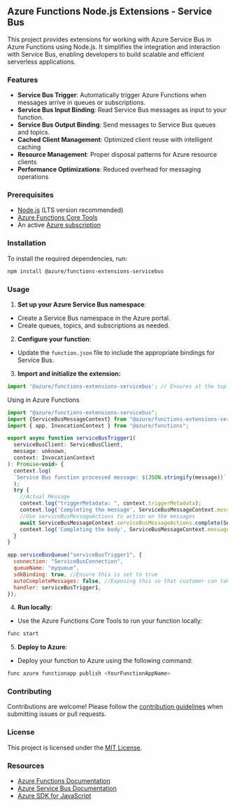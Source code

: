 ## Azure Functions Node.js Extensions - Service Bus

This project provides extensions for working with Azure Service Bus in Azure Functions using Node.js. It simplifies the integration and interaction with Service Bus, enabling developers to build scalable and efficient serverless applications.

### Features

-   **Service Bus Trigger**: Automatically trigger Azure Functions when messages arrive in queues or subscriptions.
-   **Service Bus Input Binding**: Read Service Bus messages as input to your function.
-   **Service Bus Output Binding**: Send messages to Service Bus queues and topics.
-   **Cached Client Management**: Optimized client reuse with intelligent caching
-   **Resource Management**: Proper disposal patterns for Azure resource clients
-   **Performance Optimizations**: Reduced overhead for messaging operations

### Prerequisites

-   [Node.js](https://nodejs.org/) (LTS version recommended)
-   [Azure Functions Core Tools](https://learn.microsoft.com/azure/azure-functions/functions-run-local)
-   An active [Azure subscription](https://azure.microsoft.com/free/)

### Installation

To install the required dependencies, run:

```bash
npm install @azure/functions-extensions-servicebus
```

### Usage

1. **Set up your Azure Service Bus namespace**:

  - Create a Service Bus namespace in the Azure portal.
  - Create queues, topics, and subscriptions as needed.

2. **Configure your function**:

  - Update the `function.json` file to include the appropriate bindings for Service Bus.

3. **Import and initialize the extension:**

```javascript
import '@azure/functions-extensions-servicebus'; // Ensures at the top of the file
```

Using in Azure Functions

```javascript
import "@azure/functions-extensions-servicebus";
import {ServiceBusMessageContext} from "@azure/functions-extensions-servicebus"
import { app, InvocationContext } from "@azure/functions";

export async function serviceBusTrigger1(
  serviceBusClient: ServiceBusClient,
  message: unknown,
  context: InvocationContext
): Promise<void> {
  context.log(
  `Service Bus function processed message: ${JSON.stringify(message)}`
  );
  try {
    //Actual Message
    context.log("triggerMetadata: ", context.triggerMetadata);
    context.log('Completing the message', ServiceBusMessageContext.messages[0]);
    //Use serviceBusMessageActions to action on the messages
    await ServiceBusMessageContext.serviceBusMessageActions.complete(ServiceBusMessageContext.messages[0]);
    context.log('Completing the body', ServiceBusMessageContext.messages[0].body);
  }
}

app.serviceBusQueue("serviceBusTrigger1", {
  connection: "ServiceBusConnection",
  queueName: "myqueue",
  sdkBinding: true, //Ensure this is set to true
  autoCompleteMessages: false, //Exposing this so that customer can take action on the messages
  handler: serviceBusTrigger1,
});
```

4. **Run locally**:

-   Use the Azure Functions Core Tools to run your function locally:
  ```bash
  func start
  ```

5. **Deploy to Azure**:

-   Deploy your function to Azure using the following command:
  ```bash
  func azure functionapp publish <YourFunctionAppName>
  ```

### Contributing

Contributions are welcome! Please follow the [contribution guidelines](CONTRIBUTING.md) when submitting issues or pull requests.

### License

This project is licensed under the [MIT License](LICENSE).

### Resources

-   [Azure Functions Documentation](https://learn.microsoft.com/azure/azure-functions/)
-   [Azure Service Bus Documentation](https://learn.microsoft.com/azure/service-bus-messaging/)
-   [Azure SDK for JavaScript](https://learn.microsoft.com/azure/javascript/)
